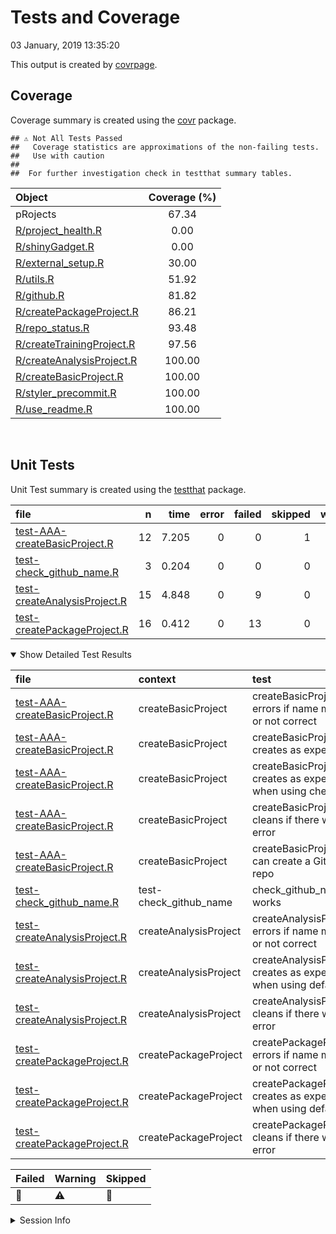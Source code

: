 Tests and Coverage
================
03 January, 2019 13:35:20

This output is created by
[covrpage](https://github.com/metrumresearchgroup/covrpage).

## Coverage

Coverage summary is created using the
[covr](https://github.com/r-lib/covr) package.

    ## ⚠️ Not All Tests Passed
    ##   Coverage statistics are approximations of the non-failing tests.
    ##   Use with caution
    ## 
    ##  For further investigation check in testthat summary tables.

| Object                                                    | Coverage (%) |
| :-------------------------------------------------------- | :----------: |
| pRojects                                                  |    67.34     |
| [R/project\_health.R](../R/project_health.R)              |     0.00     |
| [R/shinyGadget.R](../R/shinyGadget.R)                     |     0.00     |
| [R/external\_setup.R](../R/external_setup.R)              |    30.00     |
| [R/utils.R](../R/utils.R)                                 |    51.92     |
| [R/github.R](../R/github.R)                               |    81.82     |
| [R/createPackageProject.R](../R/createPackageProject.R)   |    86.21     |
| [R/repo\_status.R](../R/repo_status.R)                    |    93.48     |
| [R/createTrainingProject.R](../R/createTrainingProject.R) |    97.56     |
| [R/createAnalysisProject.R](../R/createAnalysisProject.R) |    100.00    |
| [R/createBasicProject.R](../R/createBasicProject.R)       |    100.00    |
| [R/styler\_precommit.R](../R/styler_precommit.R)          |    100.00    |
| [R/use\_readme.R](../R/use_readme.R)                      |    100.00    |

<br>

## Unit Tests

Unit Test summary is created using the
[testthat](https://github.com/r-lib/testthat)
package.

| file                                                                    |  n |  time | error | failed | skipped | warning | icon |
| :---------------------------------------------------------------------- | -: | ----: | ----: | -----: | ------: | ------: | :--- |
| [test-AAA-createBasicProject.R](testthat/test-AAA-createBasicProject.R) | 12 | 7.205 |     0 |      0 |       1 |       0 | 🔶    |
| [test-check\_github\_name.R](testthat/test-check_github_name.R)         |  3 | 0.204 |     0 |      0 |       0 |       0 |      |
| [test-createAnalysisProject.R](testthat/test-createAnalysisProject.R)   | 15 | 4.848 |     0 |      9 |       0 |       3 | 🛑⚠️  |
| [test-createPackageProject.R](testthat/test-createPackageProject.R)     | 16 | 0.412 |     0 |     13 |       0 |       0 | 🛑    |

<details open>

<summary> Show Detailed Test Results
</summary>

| file                                                                            | context                  | test                                                            | status  |  n |  time | icon |
| :------------------------------------------------------------------------------ | :----------------------- | :-------------------------------------------------------------- | :------ | -: | ----: | :--- |
| [test-AAA-createBasicProject.R](testthat/test-AAA-createBasicProject.R#L12_L17) | createBasicProject       | createBasicProject() errors if name missing or not correct      | PASS    |  2 | 0.035 |      |
| [test-AAA-createBasicProject.R](testthat/test-AAA-createBasicProject.R#L37_L40) | createBasicProject       | createBasicProject() creates as expected                        | PASS    |  7 | 5.867 |      |
| [test-AAA-createBasicProject.R](testthat/test-AAA-createBasicProject.R#L53)     | createBasicProject       | createBasicProject() creates as expected when using checkpoint  | SKIPPED |  1 | 0.001 | 🔶    |
| [test-AAA-createBasicProject.R](testthat/test-AAA-createBasicProject.R#L75_L82) | createBasicProject       | createBasicProject() cleans if there was an error               | PASS    |  1 | 0.014 |      |
| [test-AAA-createBasicProject.R](testthat/test-AAA-createBasicProject.R#L100)    | createBasicProject       | createBasicProject() can create a GitHub repo                   | PASS    |  1 | 1.288 |      |
| [test-check\_github\_name.R](testthat/test-check_github_name.R#L4)              | test-check\_github\_name | check\_github\_name works                                       | PASS    |  3 | 0.204 |      |
| [test-createAnalysisProject.R](testthat/test-createAnalysisProject.R#L12_L17)   | createAnalysisProject    | createAnalysisProject() errors if name missing or not correct   | PASS    |  2 | 0.004 |      |
| [test-createAnalysisProject.R](testthat/test-createAnalysisProject.R#L30_L33)   | createAnalysisProject    | createAnalysisProject() creates as expected when using defaults | WARNING | 12 | 4.836 | ⚠️   |
| [test-createAnalysisProject.R](testthat/test-createAnalysisProject.R#L51_L61)   | createAnalysisProject    | createAnalysisProject() cleans if there was an error            | PASS    |  1 | 0.008 |      |
| [test-createPackageProject.R](testthat/test-createPackageProject.R#L22_L27)     | createPackageProject     | createPackageProject() errors if name missing or not correct    | PASS    |  2 | 0.003 |      |
| [test-createPackageProject.R](testthat/test-createPackageProject.R#L44_L47)     | createPackageProject     | createPackageProject() creates as expected when using defaults  | FAILED  | 13 | 0.402 | 🛑    |
| [test-createPackageProject.R](testthat/test-createPackageProject.R#L68_L75)     | createPackageProject     | createPackageProject() cleans if there was an error             | PASS    |  1 | 0.007 |      |

| Failed | Warning | Skipped |
| :----- | :------ | :------ |
| 🛑      | ⚠️      | 🔶       |

</details>

<details>

<summary> Session Info
</summary>

| Field    | Value                         |                                                                                                                                                                                                                           |
| :------- | :---------------------------- | ------------------------------------------------------------------------------------------------------------------------------------------------------------------------------------------------------------------------- |
| Version  | R version 3.5.1 (2018-12-12)  |                                                                                                                                                                                                                           |
| Platform | x86\_64-pc-linux-gnu (64-bit) | <a href="https://travis-ci.org/lockedata/pRojects/jobs/474854522" target="_blank"><span title="Built on Travis">![](https://github.com/metrumresearchgroup/covrpage/blob/master/inst/logo/travis.png?raw=true)</span></a> |
| Running  | Ubuntu 14.04.5 LTS            |                                                                                                                                                                                                                           |
| Language | en\_US                        |                                                                                                                                                                                                                           |
| Timezone | UTC                           |                                                                                                                                                                                                                           |

| Package  | Version |
| :------- | :------ |
| testthat | 2.0.1   |
| covr     | 3.2.1   |
| covrpage | 0.0.69  |

</details>

<!--- Final Status : error/failed --->
